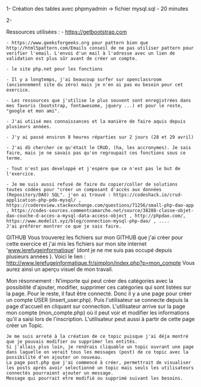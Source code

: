 
1- Création des tables avec phpmyadmin -> fichier mysql.sql
	- 20 minutes
	
2- 

Ressources utilisées :
	- https://getbootstrap.com

	- https://www.geeksforgeeks.org pour pattern bien que http://html5pattern.com/Emails conseil de ne pas utiliser pattern pour verifier l'email. L'envoi d'un mail à l'adresse avec un lien de validation est plus sûr avant de créer un compte.

	- le site php.net pour les fonctions

	- Il y a longtemps, j'ai beaucoup surfer sur openclassroom (anciennement site du zéro) mais je n'en ai pas eu besoin pour cet exercice.

	- Les ressources que j'utilise le plus souvent sont enregistrées dans mes favoris (bootstrap, fontawesome, jquery ...) et pour le reste, "google et mon ami".

	- J'ai utiisé mes connaissances et la manière de faire aquis depuis plusieurs années.

	- J'y ai passé environ 8 heures réparties sur 2 jours (28 et 29 avril)

	- J'ai dû chercher ce qu'était le CRUD, (ha, les accronymes). Je sais faire, mais je ne savais pas qu'on regroupait ces fonctions sous ce terme.

	- Tout n'est pas developpé et j'espère que ce n'est pas le but de l'exercice. 

	- Je me suis aussi refusé de faire du copier/coller de solutions toutes codées pour "créer un composant d'accès aux données (Repository/DAO) SQL". j'en ai trouvé : https://codeshack.io/crud-application-php-pdo-mysql/ , https://codereview.stackexchange.com/questions/71256/small-php-dao-app , https://codes-sources.commentcamarche.net/source/38288-classe-objet-dao-couche-d-acces-a-mysql-data-access-object , http://phpdao.com/, https://www.modelit.xyz/blog/connection-mysql-php-dao/ , ....
	J'ai préférer montrer ce que je sais faire.

GITHUB
	Vous trouverez les fichiers sur mon GITHUB que j'ai créer pour cette exercice et j'ai mis les fichiers sur mon site internet 'www.lerefugeinformatique' (dont je ne me suis pas occupé depuis plusieurs années ). Voici le lien : http://www.lerefugeinformatique.fr/simplon/index.php?p=mon_compte
	Vous aurez ainsi un aperçu visuel de mon travail.


Mon résonnement :
 	N'importe qui peut créer des catégories avec la possibilité d'ajouter, modifier, supprimer ces catégories qui sont listées sur la page.
	Pour le reste, il faut être connecté.
	Donc il y a une page pour créer un compte USER (insert_user.php). Puis l'utilisateur se connecte depuis la page d'accueil en cliquant sur connection.
	L'utilisateur arrive sur la page mon compte (mon_compte.php) où il peut voir et modifier les informations qu'il a saisi lors de l'inscription.
	L'utilisateur peut aussi à partir de cette page créer un Topic. 

	Je me suis arreté à la création de ce topic puisque j'ai déja montré que je pouvais modifier ou supprimer les entités. 
	Si j'allais plus loin, je rendrais cliquable un topic ouvrant une page dans laquelle on verait tous les messages (post) de ce topic avec la possibilité d'en ajouter un nouveau.
	La page post.php que j'ai commencé à créer, permettrait de visualiser les posts aprés avoir selectionné un topic mais seuls les utilisateurs connectés pourraient ajouter un message.
	Message qui pourrait etre modifié ou supprimé suivant les besoins.






	
	
